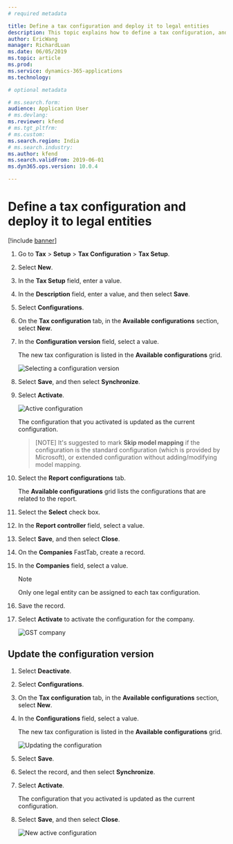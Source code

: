 ```yaml
---
# required metadata

title: Define a tax configuration and deploy it to legal entities
description: This topic explains how to define a tax configuration, and then deploy it to one or more legal entities. 
author: EricWang
manager: RichardLuan
ms.date: 06/05/2019
ms.topic: article
ms.prod: 
ms.service: dynamics-365-applications
ms.technology: 

# optional metadata

# ms.search.form: 
audience: Application User
# ms.devlang: 
ms.reviewer: kfend
# ms.tgt_pltfrm: 
# ms.custom: 
ms.search.region: India
# ms.search.industry: 
ms.author: kfend
ms.search.validFrom: 2019-06-01
ms.dyn365.ops.version: 10.0.4

---
```


# Define a tax configuration and deploy it to legal entities

[!include [banner](../includes/banner.md)]

1. Go to **Tax** \> **Setup** \> **Tax Configuration** \> **Tax Setup**.
2. Select **New**.
3. In the **Tax Setup** field, enter a value.
4. In the **Description** field, enter a value, and then select **Save**.
5. Select **Configurations**.
6. On the **Tax configuration** tab, in the **Available configurations** section, select **New**.
7. In the **Configuration version** field, select a value.

    The new tax configuration is listed in the **Available configurations** grid.

    ![Selecting a configuration version](media/configuration-version_upd.png)

8. Select **Save**, and then select **Synchronize**.
9. Select **Activate**.

    ![Active configuration](media/active_upd.png)

    The configuration that you activated is updated as the current configuration. 
    > [NOTE]
    > It's suggested to mark **Skip model mapping** if the configuration is the standard configuration (which is provided by Microsoft), or extended configuration without adding/modifying model mapping.

10. Select the **Report configurations** tab.

    The **Available configurations** grid lists the configurations that are related to the report.

11. Select the **Select** check box.
12. In the **Report controller** field, select a value.
13. Select **Save**, and then select **Close**.
14. On the **Companies** FastTab, create a record.
15. In the **Companies** field, select a value.

    > [!NOTE]
    > Only one legal entity can be assigned to each tax configuration.

16. Save the record.
17. Select **Activate** to activate the configuration for the company.

    ![GST company](media/gst-company_upd.PNG)

## Update the configuration version

1. Select **Deactivate**.
2. Select **Configurations**.
3. On the **Tax configuration** tab, in the **Available configurations** section, select **New**.
4. In the **Configurations** field, select a value. 

    The new tax configuration is listed in the **Available configurations** grid.

    ![Updating the configuration](media/update-configuration.png)

5. Select **Save**.
6. Select the record, and then select **Synchronize**.
7. Select **Activate**.

    The configuration that you activated is updated as the current configuration.

8. Select **Save**, and then select **Close**.

    ![New active configuration](media/update-configuration-2.png)

